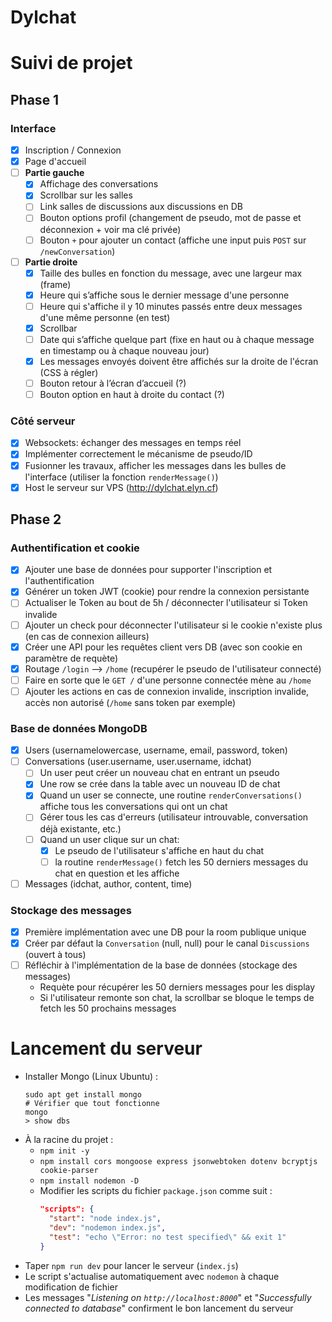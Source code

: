 # Dylchat

# Suivi de projet

## Phase 1

### Interface

- [x] Inscription / Connexion
- [x] Page d'accueil
- [ ] **Partie gauche**
  - [x] Affichage des conversations
  - [x] Scrollbar sur les salles
  - [ ] Link salles de discussions aux discussions en DB
  - [ ] Bouton options profil (changement de pseudo, mot de passe et déconnexion + voir ma clé privée)
  - [ ] Bouton `+` pour ajouter un contact (affiche une input puis `POST` sur `/newConversation`)
- [ ] **Partie droite**
  - [x] Taille des bulles en fonction du message, avec une largeur max (frame)
  - [x] Heure qui s’affiche sous le dernier message d'une personne
  - [ ] Heure qui s'affiche il y 10 minutes passés entre deux messages d'une même personne (en test)
  - [x] Scrollbar
  - [ ] Date qui s’affiche quelque part (fixe en haut ou à chaque message en timestamp ou à chaque nouveau jour)
  - [x] Les messages envoyés doivent être affichés sur la droite de l'écran (CSS à régler)
  - [ ] Bouton retour à l’écran d’accueil (?)
  - [ ] Bouton option en haut à droite du contact (?)

### Côté serveur

- [x] Websockets: échanger des messages en temps réel
- [x] Implémenter correctement le mécanisme de pseudo/ID
- [x] Fusionner les travaux, afficher les messages dans les bulles de l'interface (utiliser la fonction `renderMessage()`)
- [x] Host le serveur sur VPS (<http://dylchat.elyn.cf>)

## Phase 2

### Authentification et cookie

- [x] Ajouter une base de données pour supporter l'inscription et l'authentification
- [x] Générer un token JWT (cookie) pour rendre la connexion persistante
- [ ] Actualiser le Token au bout de 5h / déconnecter l'utilisateur si Token invalide
- [ ] Ajouter un check pour déconnecter l'utilisateur si le cookie n'existe plus (en cas de connexion ailleurs)
- [x] Créer une API pour les requêtes client vers DB (avec son cookie en paramètre de requète)
- [x] Routage `/login` --> `/home` (recupérer le pseudo de l'utilisateur connecté)
- [ ] Faire en sorte que le `GET /` d'une personne connectée mène au `/home`
- [ ] Ajouter les actions en cas de connexion invalide, inscription invalide, accès non autorisé (`/home` sans token par exemple)

### Base de données MongoDB

- [x] Users (usernamelowercase, username, email, password, token)
- [ ] Conversations (user.username, user.username, idchat)
  - [ ] Un user peut créer un nouveau chat en entrant un pseudo
  - [x] Une row se crée dans la table avec un nouveau ID de chat
  - [x] Quand un user se connecte, une routine `renderConversations()` affiche tous les conversations qui ont un chat
  - [ ] Gérer tous les cas d'erreurs (utilisateur introuvable, conversation déjà existante, etc.)
  - [ ] Quand un user clique sur un chat:
    - [x] Le pseudo de l'utilisateur s'affiche en haut du chat
    - [ ] la routine `renderMessage()` fetch les 50 derniers messages du chat en question et les affiche
- [ ] Messages (idchat, author, content, time)

### Stockage des messages

- [x] Première implémentation avec une DB pour la room publique unique
- [x] Créer par défaut la `Conversation` (null, null) pour le canal `Discussions` (ouvert à tous)
- [ ] Réfléchir à l'implémentation de la base de données (stockage des messages)
  - Requète pour récupérer les 50 derniers messages pour les display
  - Si l'utilisateur remonte son chat, la scrollbar se bloque le temps de fetch les 50 prochains messages

# Lancement du serveur

- Installer Mongo (Linux Ubuntu) :
  ```shell
  sudo apt get install mongo
  # Vérifier que tout fonctionne 
  mongo
  > show dbs
- À la racine du projet :
  - `npm init -y`
  - `npm install cors mongoose express jsonwebtoken dotenv bcryptjs cookie-parser`
  - `npm install nodemon -D`
  - Modifier les scripts du fichier `package.json` comme suit :
    ```json
    "scripts": {
      "start": "node index.js",
      "dev": "nodemon index.js",
      "test": "echo \"Error: no test specified\" && exit 1"
    }
- Taper `npm run dev` pour lancer le serveur (`index.js`)
- Le script s'actualise automatiquement avec `nodemon` à chaque modification de fichier
- Les messages "*Listening on `http://localhost:8000`*" et "*Successfully connected to database*" confirment le bon lancement du serveur
